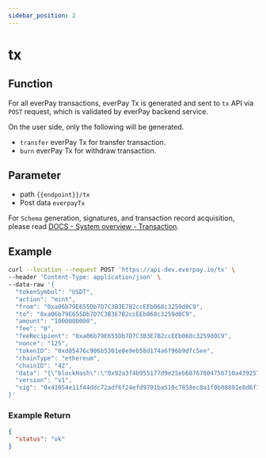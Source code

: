 ```yaml
---
sidebar_position: 2
---
```


# tx

## Function

For all everPay transactions, everPay Tx is generated and sent to `tx` API via `POST` request, which is validated by everPay backend service.

On the user side, only the following will be generated.
* `transfer` everPay Tx for transfer transaction.
* `burn` everPay Tx for withdraw transaction.
## Parameter
* path `{{endpoint}}/tx`
* Post data `everpayTx`

For `Schema` generation, signatures, and transaction record acquisition, please read [DOCS - System overview - Transaction](../../dive/transaction).

## Example
```bash
curl --location --request POST 'https://api-dev.everpay.io/tx' \
--header 'Content-Type: application/json' \
--data-raw '{
  "tokenSymbol": "USDT",
  "action": "mint",
  "from": "0xa06b79E655Db7D7C3B3E7B2ccEEb068c3259d0C9",
  "to": "0xa06b79E655Db7D7C3B3E7B2ccEEb068c3259d0C9",
  "amount": "1000000000",
  "fee": "0",
  "feeRecipient": "0xa06b79E655Db7D7C3B3E7B2ccEEb068c3259d0C9",
  "nonce": "125",
  "tokenID": "0xd85476c906b5301e8e9eb58d174a6f96b9dfc5ee",
  "chainType": "ethereum",
  "chainID": "42",
  "data": "{\"blockHash\":\"0x92a3f4b955177d9e25eb68767804756710a43925726f6028ae41f8c1682e4516\",\"blockNumber\":\"0x172763a\",\"chainId\":\"0x2a\",\"condition\":null,\"creates\":null,\"from\":\"0xa06b79e655db7d7c3b3e7b2cceeb068c3259d0c9\",\"gas\":\"0x1319e\",\"gasPrice\":\"0x2d1375900\",\"hash\":\"0x8633e2e294dd2b0995bbd313390797be673f67196c51c0f49b8f17c0893d1c66\",\"input\":\"0xa9059cbb0000000000000000000000007749cc63da481aae8fe846db55b2cd216663a984000000000000000000000000000000000000000000000000000000003b9aca00\",\"nonce\":\"0x2ee\",\"publicKey\":\"0x103e40746c8cadcf3ec79cc5143e98c23bf22bf3e4abb6cd96221dfc2439494bbd2cdbb232bff9b69f931542e2ceb13253eaebe977f3613a9686a782738e6424\",\"r\":\"0xd959cbaffe7ab911a312fd023452a7dede9483a85ba8800961f36b040cf1f310\",\"raw\":\"0xf8ac8202ee8502d13759008301319e94d85476c906b5301e8e9eb58d174a6f96b9dfc5ee80b844a9059cbb0000000000000000000000007749cc63da481aae8fe846db55b2cd216663a984000000000000000000000000000000000000000000000000000000003b9aca0077a0d959cbaffe7ab911a312fd023452a7dede9483a85ba8800961f36b040cf1f310a04a15cadb83b39d565154e0bb4c149d7ff478791ea82e1a3a1a2a91a047b8c52c\",\"s\":\"0x4a15cadb83b39d565154e0bb4c149d7ff478791ea82e1a3a1a2a91a047b8c52c\",\"standardV\":\"0x0\",\"to\":\"0xd85476c906b5301e8e9eb58d174a6f96b9dfc5ee\",\"transactionIndex\":\"0x3\",\"v\":\"0x77\",\"value\":\"0x0\"}",
  "version": "v1",
  "sig": "0x41054e11f44ddc72adf6f24efd9701ba510c7858ec8a1f0b08891e8d6f19869b552fb79134cb804d9074a3230c727c29930786435c46be21804dac0e3d871d831c"
}'
```

### Example Return

```json
{
  "status": "ok"
}
```